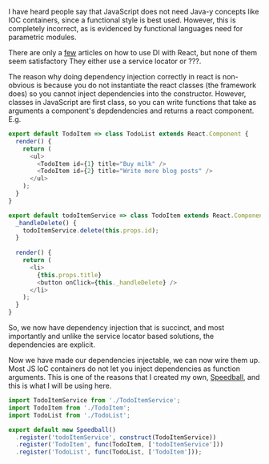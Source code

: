 I have heard people say that JavaScript does not need Java-y concepts like IOC containers, since a functional style is best used. However, this is completely incorrect, as is evidenced by functional languages need for parametric modules.

There are only a [few][di1] articles on how to use DI with React, but none of them seem satisfactory
 They either use a service locator or ???.

The reason why doing dependency injection correctly in react is non-obvious is because you do not instantiate the react classes (the framework does) so you cannot inject dependencies into the constructor. However, classes in JavaScript are first class, so you can write functions that take as arguments a component's depdendencies and returns a react component. E.g.

```javascript
export default TodoItem => class TodoList extends React.Component {
  render() {
    return (
      <ul>
        <TodoItem id={1} title="Buy milk" />
        <TodoItem id={2} title="Write more blog posts" />
      </ul>
    );
  }
}
```

```javascript
export default todoItemService => class TodoItem extends React.Component {
  _handleDelete() {
    todoItemService.delete(this.props.id);
  }
  
  render() {
    return (
      <li>
        {this.props.title}
        <button onClick={this._handleDelete} />
      </li>
    );
  }
}
```

So, we now have dependency injection that is succinct, and most importantly and unlike the service locator based solutions, the dependencies are explicit.

Now we have made our dependencies injectable, we can now wire them up. Most JS IoC containers do not let you inject dependencies as function arguments. This is one of the reasons that I created my own, [Speedball], and this is what I will be using here.

```javascript
import TodoItemService from './TodoItemService';
import TodoItem from './TodoItem';
import TodoList from './TodoList';

export default new Speedball()
  .register('todoItemService', construct(TodoItemService))
  .register('TodoItem', func(TodoItem, ['todoItemService']))
  .register('TodoList', func(TodoList, ['TodoItem']));
```

```javascript

```




[di1]: https://www.npmjs.com/package/react-di
[Speedball]: https://github.com/cameron-martin/speedball 
